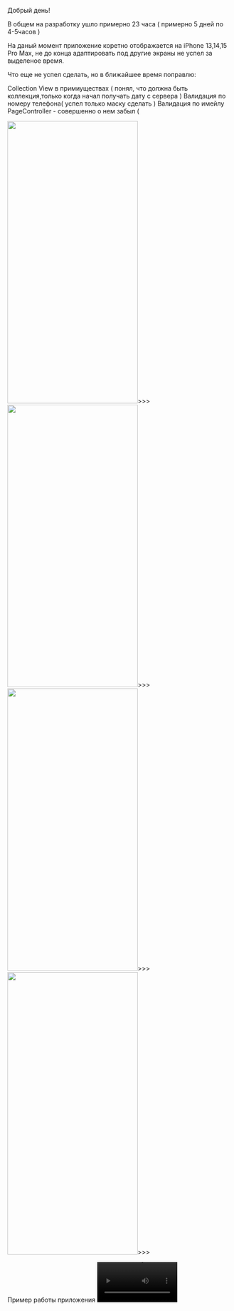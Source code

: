 Добрый день!

В общем на разработку ушло примерно 23 часа ( примерно 5 дней по 4-5часов )

На даный момент приложение коретно отображается на iPhone 13,14,15 Pro Max, не до конца адаптировать под другие экраны не успел за выделеное время.

Что еще не успел сделать, но в ближайшее время поправлю:

Collection View в примиуществах ( понял, что должна быть коллекция,только когда начал получать дату с сервера )
Валидация по номеру телефона( успел только маску сделать )
Валидация по имейлу
PageController - совершенно о нем забыл (

<img src="https://github.com/aay92/HotelApp/assets/47569754/f964c71d-4575-4ada-bfdb-44740f33cb21" width="293" height="633">>>>
<img src="https://github.com/aay92/HotelApp/assets/47569754/7c471ca7-5de2-49ba-a2d5-e0e60909aa76" width="293" height="633">>>>
<img src="https://github.com/aay92/HotelApp/assets/47569754/af5f13a0-cfd5-447b-bcc1-dd393fcfe811" width="293" height="633">>>>
<img src="https://github.com/aay92/HotelApp/assets/47569754/99a226e5-b2ba-44df-b9f6-7eeaef260b22" width="293" height="633">>>>

Пример работы приложения
<video src='https://github.com/aay92/HotelApp/assets/47569754/d0b17b7a-9fd8-453b-89c8-85a07a8a9c95' width=180/>


